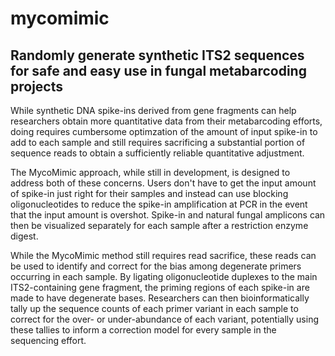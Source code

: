 # mycomimic
## Randomly generate synthetic ITS2 sequences for safe and easy use in fungal metabarcoding projects

While synthetic DNA spike-ins derived from gene fragments can help researchers obtain more quantitative data from their metabarcoding efforts,
doing requires cumbersome optimzation of the amount of input spike-in to add to each sample and still requires sacrificing
a substantial portion of sequence reads to obtain a sufficiently reliable quantitative adjustment.

The MycoMimic approach, while still in development, is designed to address both of these concerns. Users don't have to
get the input amount of spike-in just right for their samples and instead can use blocking oligonucleotides to reduce
the spike-in amplification at PCR in the event that the input amount is overshot. Spike-in and natural fungal amplicons
can then be visualized separately for each sample after a restriction enzyme digest.

While the MycoMimic method still requires read sacrifice, these reads can be used to identify and correct for the bias
among degenerate primers occurring in each sample. By ligating oligonucleotide duplexes to the main ITS2-containing gene
fragment, the priming regions of each spike-in are made to have degenerate bases. Researchers can then bioinformatically tally up
the sequence counts of each primer variant in each sample to correct for the over- or under-abundance of each variant,
potentially using these tallies to inform a correction model for every sample in the sequencing effort.
